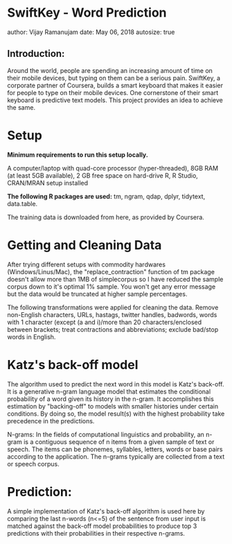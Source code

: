 SwiftKey - Word Prediction
========================================================
author: Vijay Ramanujam
date: May 06, 2018
autosize: true

<h2>Introduction: </h2>
Around the world, people are spending an increasing amount of time on their mobile devices, but typing on them can be a serious pain. SwiftKey, a corporate partner of Coursera, builds a smart keyboard that makes it easier for people to type on their mobile devices. One cornerstone of their smart keyboard is predictive text models. This project provides an idea to achieve the same.

Setup
========================================================
<b>Minimum requirements to run this setup locally.</b>

A computer/laptop with quad-core processor (hyper-threaded), 8GB RAM (at least 5GB available), 2 GB free space on hard-drive
R, R Studio, CRAN/MRAN setup installed

<b>The following R packages are used:</b> tm, ngram, qdap, dplyr, tidytext, data.table.

The training data is downloaded from <a hrfe="https://d396qusza40orc.cloudfront.net/dsscapstone/dataset/Coursera-SwiftKey.zip">here</a>, as provided by Coursera.


Getting and Cleaning Data
========================================================
After trying different setups with commodity hardwares (Windows/Linus/Mac), the "replace_contraction" function of tm package doesn't allow more than 1MB of simplecorpus so I have reduced the sample corpus down to it's optimal 1% sample. You won't get any error message but the data would be truncated at higher sample percentages.

The following transformations were applied for cleaning the data. Remove non-English characters, URLs, hastags, twitter handles, badwords, words with 1 character (except (a and i)/more than 20 characters/enclosed between brackets; treat contractions and abbreviations; exclude bad/stop words in English.

Katz's back-off model
========================================================
The algorithm used to predict the next word in this model is Katz's back-off. It is a generative n-gram language model that estimates the conditional probability of a word given its history in the n-gram. It accomplishes this estimation by "backing-off" to models with smaller histories under certain conditions. By doing so, the model result(s) with the highest probability take precedence in the predictions.

N-grams: In the fields of computational linguistics and probability, an n-gram is a contiguous sequence of n items from a given sample of text or speech. The items can be phonemes, syllables, letters, words or base pairs according to the application. The n-grams typically are collected from a text or speech corpus.

Prediction:
========================================================
A simple implementation of Katz's back-off algorithm is used here by comparing the last n-words (n<=5) of the sentence from user input is matched against the back-off model probabilities to produce top 3 predictions with their probabilities in their respective n-grams.